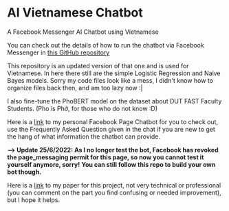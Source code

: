 # AI Vietnamese Chatbot
A Facebook Messenger AI Chatbot using Vietnamese

You can check out the details of how to run the chatbot via Facebook Messenger in [this GitHub repository](https://github.com/longsc2603/AI_messenger_chatbot)

This repository is an updated version of that one and is used for Vietnamese. In here there still are the simple Logistic Regression and Naive Bayes models. Sorry my code files look like a mess, I didn't know how to organize files back then, and am too lazy now :|

I also fine-tune the PhoBERT model on the dataset about DUT FAST Faculty Students. (Pho is Phở, for those who do not know :D)

Here is a [link](https://www.facebook.com/hiiamsa) to my personal Facebook Page Chatbot for you to check out, use the Frequently Asked Question given in the chat if you are new to get the hang of what information the chatbot can provide.

**--> Update 25/6/2022: As I no longer test the bot, Facebook has revoked the page_messaging permit for this page, so now you cannot test it yourself anymore, sorry!**
**You can still follow this repo to build your own bot though.**

Here is a [link](https://docs.google.com/document/d/1MnGoHnUKZ_MZUQ2gI9Cfyjgw_nkHo54s/edit?usp=sharing&ouid=107983937974394450341&rtpof=true&sd=true) to my paper for this project, not very technical or professional (you can comment on the part you find confusing or needed improvement), but I hope it helps.
